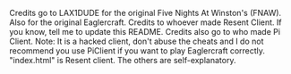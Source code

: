 Credits go to LAX1DUDE for the original Five Nights At Winston's (FNAW). Also for the original Eaglercraft.
Credits to whoever made Resent Client. If you know, tell me to update this README. 
Credits also go to who made Pi Client. Note: It is a hacked client, don't abuse the cheats and I do not recommend you use PiClient if you want to play Eaglercraft correctly.
"index.html" is Resent client. The others are self-explanatory.
